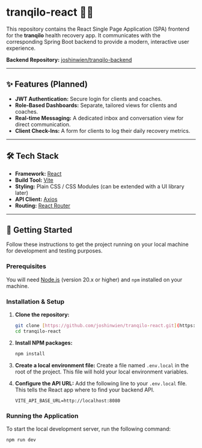 # tranqilo-react 🧘‍♂️

This repository contains the React Single Page Application (SPA) frontend for the **tranqilo** health recovery app. It communicates with the corresponding Spring Boot backend to provide a modern, interactive user experience.

**Backend Repository:** [joshinwien/tranqilo-backend](https://github.com/joshinwien/tranqilo-backend)

---

## ✨ Features (Planned)

-   **JWT Authentication:** Secure login for clients and coaches.
-   **Role-Based Dashboards:** Separate, tailored views for clients and coaches.
-   **Real-time Messaging:** A dedicated inbox and conversation view for direct communication.
-   **Client Check-Ins:** A form for clients to log their daily recovery metrics.

---

## 🛠 Tech Stack

-   **Framework:** [React](https://reactjs.org/)
-   **Build Tool:** [Vite](https://vitejs.dev/)
-   **Styling:** Plain CSS / CSS Modules (can be extended with a UI library later)
-   **API Client:** [Axios](https://axios-http.com/)
-   **Routing:** [React Router](https://reactrouter.com/)

---

## 🚀 Getting Started

Follow these instructions to get the project running on your local machine for development and testing purposes.

### Prerequisites

You will need [Node.js](https://nodejs.org/) (version 20.x or higher) and `npm` installed on your machine.

### Installation & Setup

1.  **Clone the repository:**
    ```bash
    git clone [https://github.com/joshinwien/tranqilo-react.git](https://github.com/joshinwien/tranqilo-react.git)
    cd tranqilo-react
    ```

2.  **Install NPM packages:**
    ```bash
    npm install
    ```

3.  **Create a local environment file:**
    Create a file named `.env.local` in the root of the project. This file will hold your local environment variables.

4.  **Configure the API URL:**
    Add the following line to your `.env.local` file. This tells the React app where to find your backend API.
    ```
    VITE_API_BASE_URL=http://localhost:8080
    ```

### Running the Application

To start the local development server, run the following command:

```bash
npm run dev
